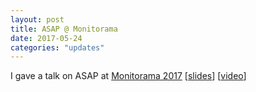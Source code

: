 ```yaml
---
layout: post
title: ASAP @ Monitorama
date: 2017-05-24
categories: "updates"
---
```

I gave a talk on ASAP at <a href="https://monitorama.com">Monitorama 2017</a> [<a href="https://speakerdeck.com/futuredata/automating-dashboard-displays-with-asap">slides</a>] [<a href="https://vimeo.com/221062931">video</a>]
